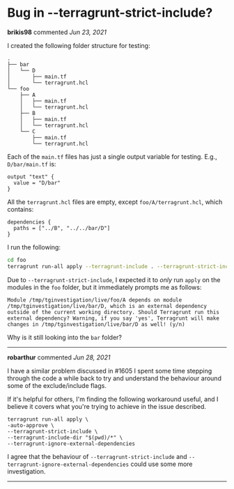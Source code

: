# Bug in --terragrunt-strict-include?

**brikis98** commented *Jun 23, 2021*

I created the following folder structure for testing:

```
.
├── bar
│   └── D
│       ├── main.tf
│       └── terragrunt.hcl
└── foo
    ├── A
    │   ├── main.tf
    │   └── terragrunt.hcl
    ├── B
    │   ├── main.tf
    │   └── terragrunt.hcl
    └── C
        ├── main.tf
        └── terragrunt.hcl
```

Each of the `main.tf` files has just a single output variable for testing. E.g., `D/bar/main.tf` is:

```hcl
output "text" {
  value = "D/bar"
}
```

All the `terragrunt.hcl` files are empty, except `foo/A/terragrunt.hcl`, which contains:

```hcl
dependencies {
  paths = ["../B", "../../bar/D"]
}
```

I run the following:

```bash
cd foo
terragrunt run-all apply --terragrunt-include . --terragrunt-strict-include
```

Due to `--terragrunt-strict-include`, I expected it to _only_ run `apply` on the modules in the `foo` folder, but it immediately prompts me as follows:

```
Module /tmp/tginvestigation/live/foo/A depends on module /tmp/tginvestigation/live/bar/D, which is an external dependency outside of the current working directory. Should Terragrunt run this external dependency? Warning, if you say 'yes', Terragrunt will make changes in /tmp/tginvestigation/live/bar/D as well! (y/n)
```

Why is it still looking into the `bar` folder?
<br />
***


**robarthur** commented *Jun 28, 2021*

I have a similar problem discussed in #1605 I spent some time stepping through the code a while back to try and understand the behaviour around some of the exclude/include flags.

If it's helpful for others, I'm finding the following workaround useful, and I believe it covers what you're trying to achieve in the issue described.

```
terragrunt run-all apply \
-auto-approve \
--terragrunt-strict-include \
--terragrunt-include-dir "$(pwd)/*" \
--terragrunt-ignore-external-dependencies
```

I agree that the behaviour of `--terragrunt-strict-include` and `--terragrunt-ignore-external-dependencies` could use some more investigation.
***

